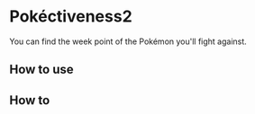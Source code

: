 # Pokéctiveness2
You can find the week point of the Pokémon you'll fight against.
## How to use
## How to 
